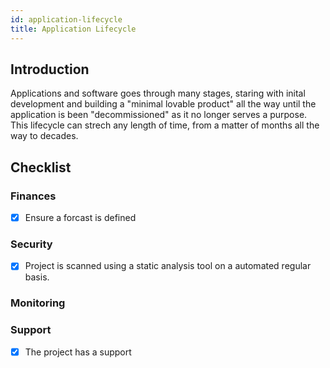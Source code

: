 ```yaml
---
id: application-lifecycle
title: Application Lifecycle
---
```


## Introduction

Applications and software goes through many stages, staring with inital development and building a "minimal lovable product" all the way until the application is been "decommissioned" as it no longer serves a purpose. This lifecycle can strech any length of time, from a matter of months all the way to decades. 

## Checklist

### Finances

- [x] Ensure a forcast is defined

### Security

- [x] Project is scanned using a static analysis tool on a automated regular basis.

### Monitoring

### Support

- [x] The project has a support 
